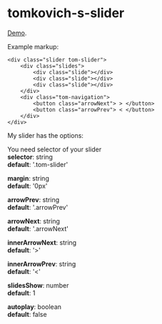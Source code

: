 # tomkovich-s-slider


[Demo](http://mee.tomkovich-ya.ru/).

Example markup:

```
<div class="slider tom-slider">
	<div class="slides">
		<div class="slide"></div>
		<div class="slide"></div>
		<div class="slide"></div>
	</div>
	<div class="tom-navigation">
		<button class="arrowNext"> > </button>
		<button class="arrowPrev"> < </button>
	</div>
</div>
```
My slider has the options:

You need selector of your slider </br>
<strong>selector</strong>: string </br>
<strong>default</strong>: '.tom-slider' </br>

<strong>margin</strong>: string </br>
<strong>default</strong>: '0px' </br>

<strong>arrowPrev</strong>: string </br>
<strong>default</strong>: '.arrowPrev' </br>

<strong>arrowNext</strong>: string </br>
<strong>default</strong>: '.arrowNext' </br>

<strong>innerArrowNext</strong>: string </br>
<strong>default</strong>: '>' </br>

<strong>innerArrowPrev</strong>: string </br>
<strong>default</strong>: '<' </br>

<strong>slidesShow</strong>: number </br>
<strong>default</strong>: 1 </br>

<strong>autoplay</strong>: boolean </br>
<strong>default</strong>: false </br>

